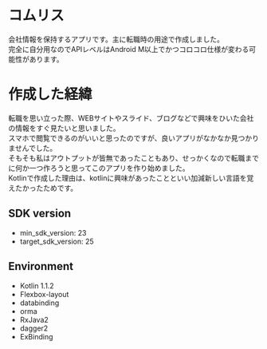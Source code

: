 # コムリス
会社情報を保持するアプリです。主に転職時の用途で作成しました。  
完全に自分用なのでAPIレベルはAndroid M以上でかつコロコロ仕様が変わる可能性があります。

# 作成した経緯
転職を思い立った際、WEBサイトやスライド、ブログなどで興味をひいた会社の情報をすぐ見たいと思いました。  
スマホで閲覧できるのがいいと思ったのですが、良いアプリがなかなか見つかりませんでした。  
そもそも私はアウトプットが皆無であったこともあり、せっかくなので転職までに何か一つ作ろうと思ってこのアプリを作り始めました。  
Kotlinで作成した理由は、kotlinに興味があったことといい加減新しい言語を覚えたかったためです。

## SDK version
* min_sdk_version: 23
* target_sdk_version: 25

## Environment
* Kotlin 1.1.2
* Flexbox-layout
* databinding
* orma
* RxJava2
* dagger2
* ExBinding

